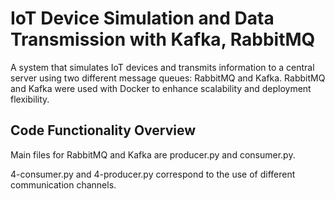 # IoT Device Simulation and Data Transmission with Kafka, RabbitMQ

A system that simulates IoT devices and transmits information to a central server using two different message queues: RabbitMQ and Kafka. 
RabbitMQ and Kafka were used with Docker to enhance scalability and deployment flexibility.

## Code Functionality Overview

Main files for RabbitMQ and Kafka are producer.py and consumer.py.

4-consumer.py and 4-producer.py correspond to the use of different communication channels.
